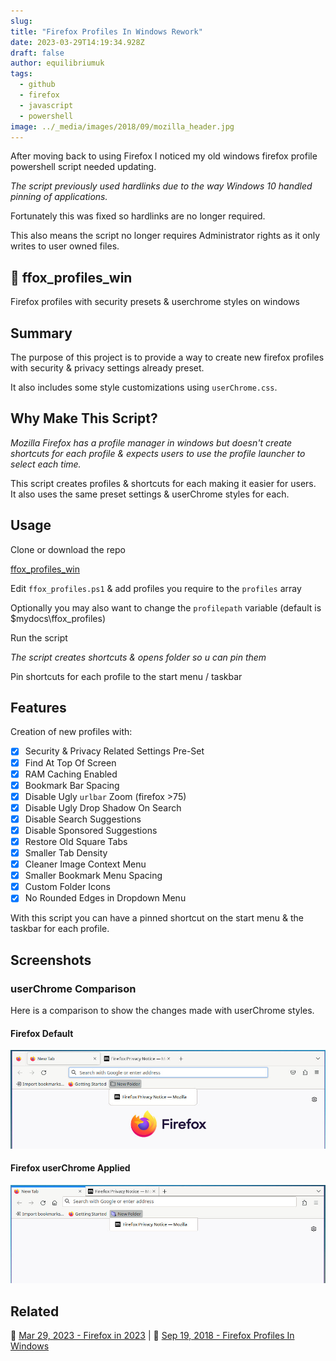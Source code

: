 ```yaml
---
slug:
title: "Firefox Profiles In Windows Rework"
date: 2023-03-29T14:19:34.928Z
draft: false
author: equilibriumuk
tags:
  - github
  - firefox
  - javascript
  - powershell
image: ../_media/images/2018/09/mozilla_header.jpg
---
```


After moving back to using Firefox I noticed my old windows firefox profile powershell script needed updating.

*The script previously used hardlinks due to the way Windows 10 handled pinning of applications.*

Fortunately this was fixed so hardlinks are no longer required.

This also means the script no longer requires Administrator rights as it only writes to user owned files.

## 🦊 ffox_profiles_win

Firefox profiles with security presets & userchrome styles on windows

## Summary

The purpose of this project is to provide a way to create new firefox profiles with security & privacy settings already preset.

It also includes some style customizations using `userChrome.css`.

## Why Make This Script?

*Mozilla Firefox has a profile manager in windows but doesn't create shortcuts for each profile & expects users to use the profile launcher to select each time.*

This script creates profiles & shortcuts for each making it easier for users.<br />
It also uses the same preset settings & userChrome styles for each.

## Usage

Clone or download the repo

<a class="github" href="https://github.com/equk/ffox_profiles_win" aria-label="View on GitHub" target="_blank" rel="noopener noreferrer"><i class="fa fa-github"></i> ffox_profiles_win</a>

Edit `ffox_profiles.ps1` & add profiles you require to the `profiles` array

Optionally you may also want to change the `profilepath` variable (default is $mydocs\ffox_profiles)

Run the script

*The script creates shortcuts & opens folder so u can pin them*

Pin shortcuts for each profile to the start menu / taskbar

## Features

Creation of new profiles with:

- [x] Security & Privacy Related Settings Pre-Set
- [x] Find At Top Of Screen
- [x] RAM Caching Enabled
- [x] Bookmark Bar Spacing
- [x] Disable Ugly `urlbar` Zoom (firefox >75)
- [x] Disable Ugly Drop Shadow On Search
- [x] Disable Search Suggestions
- [x] Disable Sponsored Suggestions
- [x] Restore Old Square Tabs
- [x] Smaller Tab Density
- [x] Cleaner Image Context Menu
- [x] Smaller Bookmark Menu Spacing
- [x] Custom Folder Icons
- [x] No Rounded Edges in Dropdown Menu

With this script you can have a pinned shortcut on the start menu & the taskbar for each profile.

## Screenshots

### userChrome Comparison

Here is a comparison to show the changes made with userChrome styles.

#### Firefox Default

![firefox-linux-default](../_media/images/2023/ffox_linux_default.jpg)

#### Firefox userChrome Applied

![firefox-linux-userchrome](../_media/images/2023/ffox_linux_userchrome.jpg)

## Related

📝 <a href="/2023/03/29/firefox-in-2023/" target="_blank">Mar 29, 2023 - Firefox in 2023</a> | 📝 <a href="/2018/09/19/firefox-profiles-in-windows/" target="_blank">Sep 19, 2018 - Firefox Profiles In Windows</a>